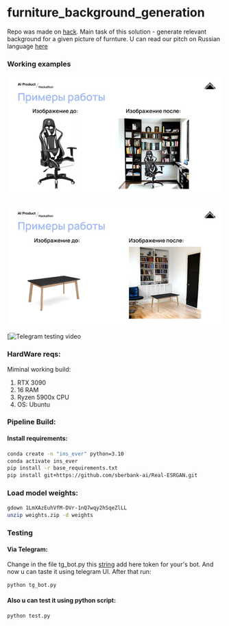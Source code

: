 # furniture_background_generation

Repo was made on [hack](https://aiproducthack.com/). Main task of this solution - generate relevant background for a given picture of furnture.
U can read our pitch on Russian language [here](https://docs.google.com/presentation/d/1eBFZ1ewcxjLrpcgMf1f4pzLtLxheGkDLd9sxEepeI98/edit?usp=sharing)

### Working examples

![Gaming chair](./test_imgs/result_chair.jpg)

![Journal table](./test_imgs/result_table.jpg)

[![Telegram testing video](https://www.youtube.com/watch?v=arvgjLLa7vc)



### HardWare reqs:

Miminal working build:

1) RTX 3090
2) 16 RAM
3) Ryzen 5900x CPU
4) OS: Ubuntu

### Pipeline Build:

#### Install requirements:
```bash
conda create -n "ins_ever" python=3.10
conda activate ins_ever
pip install -r base_requirements.txt
pip install git+https://github.com/sberbank-ai/Real-ESRGAN.git
```

### Load model weights:
```bash
gdown 1LmXAzEuhVfM-DVr-1nQ7wqy2hSqeZlLL
unzip weights.zip -d weights
```

### Testing 


#### Via Telegram:

Change in the file tg_bot.py this [string](https://github.com/vaskers5/furniture_background_generation/blob/470cb1d607713400e619e628b78b6e37deb19473/tg_bot.py#L24C1-L24C24)  add here token for your's bot. And now u can taste it using telegram UI. After that run:

```
python tg_bot.py
```


#### Also u can test it using python script:

```bash
python test.py
```
